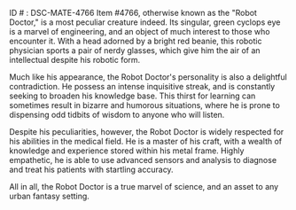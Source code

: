 ID # : DSC-MATE-4766
Item #4766, otherwise known as the "Robot Doctor," is a most peculiar creature indeed. Its singular, green cyclops eye is a marvel of engineering, and an object of much interest to those who encounter it. With a head adorned by a bright red beanie, this robotic physician sports a pair of nerdy glasses, which give him the air of an intellectual despite his robotic form.

Much like his appearance, the Robot Doctor's personality is also a delightful contradiction. He possess an intense inquisitive streak, and is constantly seeking to broaden his knowledge base. This thirst for learning can sometimes result in bizarre and humorous situations, where he is prone to dispensing odd tidbits of wisdom to anyone who will listen.

Despite his peculiarities, however, the Robot Doctor is widely respected for his abilities in the medical field. He is a master of his craft, with a wealth of knowledge and experience stored within his metal frame. Highly empathetic, he is able to use advanced sensors and analysis to diagnose and treat his patients with startling accuracy.

All in all, the Robot Doctor is a true marvel of science, and an asset to any urban fantasy setting.